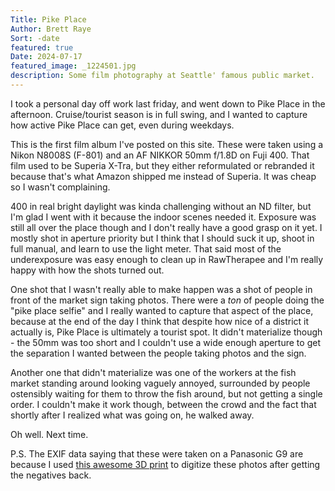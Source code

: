 ```yaml
---
Title: Pike Place
Author: Brett Raye
Sort: -date
featured: true
Date: 2024-07-17
featured_image: _1224501.jpg
description: Some film photography at Seattle' famous public market.
---
```


I took a personal day off work last friday, and went down to Pike Place in the afternoon. Cruise/tourist season is in full swing, and I wanted to capture how active Pike Place can get, even during weekdays.

This is the first film album I've posted on this site. These were taken using a Nikon N8008S (F-801) and an AF NIKKOR 50mm f/1.8D on Fuji 400. That film used to be Superia X-Tra, but they either reformulated or rebranded it because that's what Amazon shipped me instead of Superia. It was cheap so I wasn't complaining.

400 in real bright daylight was kinda challenging without an ND filter, but I'm glad I went with it because the indoor scenes needed it. Exposure was still all over the place though and I don't really have a good grasp on it yet. I mostly shot in aperture priority but I think that I should suck it up, shoot in full manual, and learn to use the light meter. That said most of the underexposure was easy enough to clean up in RawTherapee and I'm really happy with how the shots turned out.

One shot that I wasn't really able to make happen was a shot of people in front of the market sign taking photos. There were a *ton* of people doing the "pike place selfie" and I really wanted to capture that aspect of the place, because at the end of the day I think that despite how nice of a district it actually is, Pike Place is ultimately a tourist spot. It didn't materialize though - the 50mm was too short and I couldn't use a wide enough aperture to get the separation I wanted between the people taking photos and the sign.

Another one that didn't materialize was one of the workers at the fish market standing around looking vaguely annoyed, surrounded by people ostensibly waiting for them to throw the fish around, but not getting a single order. I couldn't make it work though, between the crowd and the fact that shortly after I realized what was going on, he walked away.

Oh well. Next time.

P.S. The EXIF data saying that these were taken on a Panasonic G9 are because I used [this awesome 3D print](https://www.printables.com/model/244900-modular-print-in-place-35mm-film-scanner/files) to digitize these photos after getting the negatives back.
